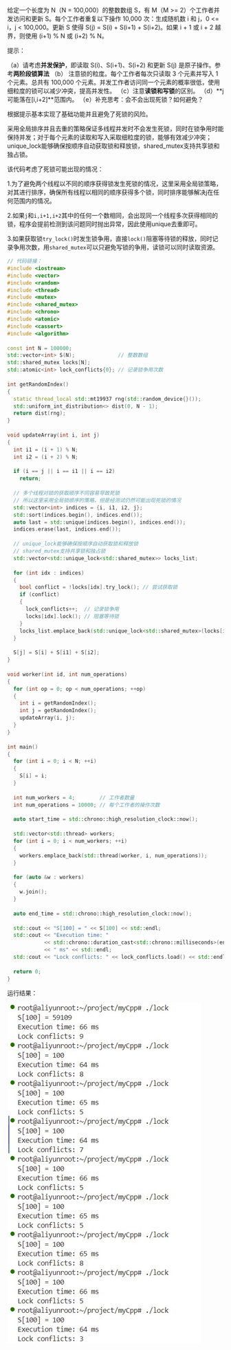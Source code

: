 给定一个长度为 N（N = 100,000）的整数数组 S，有 M（M >= 2）个工作者并发访问和更新 S。每个工作者重复以下操作 10,000 次：生成随机数 i 和 j，0 <= i，j < 100,000。更新 S 使得 S(j) = S(i) + S(i+1) + S(i+2)。如果 i + 1 或 i + 2 越界，则使用 (i+1) % N 或 (i+2) % N。

提示：

（a）请考虑**并发保护**，即读取 S(i)、S(i+1)、S(i+2) 和更新 S(j) 是原子操作。参考**两阶段锁算法** 
（b） 注意锁的粒度。每个工作者每次只读取 3 个元素并写入 1 个元素。总共有 100,000 个元素。并发工作者访问同一个元素的概率很低，使用细粒度的锁可以减少冲突，提高并发性。
（c）注意**读锁和写锁**的区别。
（d）**j可能落在[i,i+2]**范围内。
（e）补充思考：会不会出现死锁？如何避免？



根据提示基本实现了基础功能并且避免了死锁的风险。

采用全局排序并且去重的策略保证多线程并发时不会发生死锁，同时在锁争用时能保持并发；对于每个元素的读取和写入采取细粒度的锁，能够有效减少冲突；unique_lock能够确保按顺序自动获取锁和释放锁，shared_mutex支持共享锁和独占锁。

该代码考虑了死锁可能出现的情况：

1.为了避免两个线程以不同的顺序获得锁发生死锁的情况，这里采用全局锁策略，对其进行排序，确保所有线程以相同的顺序获得多个锁，同时排序能够解决j在任何范围内的情况。

2.如果`j`和`i,i+1,i+2`其中的任何一个数相同，会出现同一个线程多次获得相同的锁，程序会提前检测到该问题同时抛出异常，因此使用unique去重即可。

3.如果获取锁`try_lock()`时发生锁争用，直接`lock()`阻塞等待锁的释放，同时记录争用次数，用`shared_mutex`可以只避免写锁的争用，读锁可以同时读取资源。

```cpp
// 代码链接：
#include <iostream>
#include <vector>
#include <random>
#include <thread>
#include <mutex>
#include <shared_mutex>
#include <chrono>
#include <atomic>
#include <cassert>
#include <algorithm>

const int N = 100000;
std::vector<int> S(N);              // 整数数组
std::shared_mutex locks[N];
std::atomic<int> lock_conflicts{0}; // 记录锁争用次数

int getRandomIndex()
{
  static thread_local std::mt19937 rng(std::random_device{}());
  std::uniform_int_distribution<> dist(0, N - 1);
  return dist(rng);
}

void updateArray(int i, int j)
{
  int i1 = (i + 1) % N;
  int i2 = (i + 2) % N;

  if (i == j || i == i1 || i == i2)
    return;

  // 多个线程对锁的获取顺序不同容易导致死锁
  // 所以这里采用全局锁顺序的策略，但是经测试仍然可能出现死锁的情况
  std::vector<int> indices = {i, i1, i2, j};
  std::sort(indices.begin(), indices.end());
  auto last = std::unique(indices.begin(), indices.end());
  indices.erase(last, indices.end());

  // unique_lock能够确保按顺序自动获取锁和释放锁
  // shared_mutex支持共享锁和独占锁
  std::vector<std::unique_lock<std::shared_mutex>> locks_list;
  
  for (int idx : indices)
  {
    bool conflict = !locks[idx].try_lock(); // 尝试获取锁
    if (conflict)
    {
      lock_conflicts++;  // 记录锁争用
      locks[idx].lock(); // 阻塞等待锁
    }
    locks_list.emplace_back(std::unique_lock<std::shared_mutex>(locks[idx], std::adopt_lock));
  }

  S[j] = S[i] + S[i1] + S[i2];
}

void worker(int id, int num_operations)
{
  for (int op = 0; op < num_operations; ++op)
  {
    int i = getRandomIndex();
    int j = getRandomIndex();
    updateArray(i, j);
  }
}

int main()
{
  for (int i = 0; i < N; ++i)
  {
    S[i] = i;
  }

  int num_workers = 4;        // 工作者数量
  int num_operations = 10000; // 每个工作者的操作次数

  auto start_time = std::chrono::high_resolution_clock::now();

  std::vector<std::thread> workers;
  for (int i = 0; i < num_workers; ++i)
  {
    workers.emplace_back(std::thread(worker, i, num_operations));
  }

  for (auto &w : workers)
  {
    w.join();
  }

  auto end_time = std::chrono::high_resolution_clock::now();

  std::cout << "S[100] = " << S[100] << std::endl;
  std::cout << "Execution time: "
            << std::chrono::duration_cast<std::chrono::milliseconds>(end_time - start_time).count()
            << " ms" << std::endl;
  std::cout << "Lock conflicts: " << lock_conflicts.load() << std::endl;

  return 0;
}
```

运行结果：

![1](./1.jpg)



